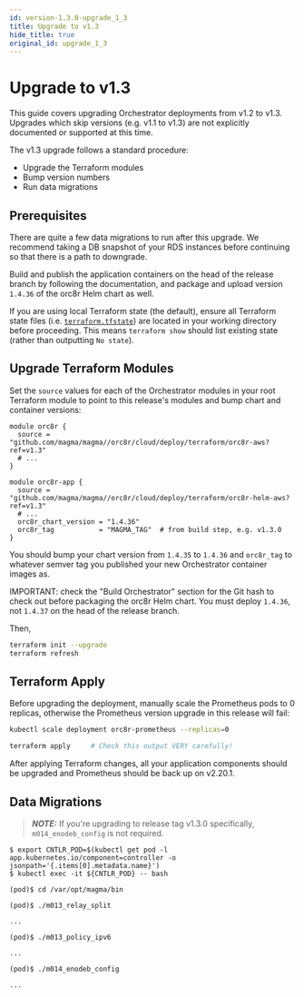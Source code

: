 ```yaml
---
id: version-1.3.0-upgrade_1_3
title: Upgrade to v1.3
hide_title: true
original_id: upgrade_1_3
---
```


# Upgrade to v1.3

This guide covers upgrading Orchestrator deployments from v1.2 to v1.3.
Upgrades which skip versions (e.g. v1.1 to v1.3) are not explicitly documented
or supported at this time.

The v1.3 upgrade follows a standard procedure:

- Upgrade the Terraform modules
- Bump version numbers
- Run data migrations

## Prerequisites

There are quite a few data migrations to run after this upgrade. We recommend
taking a DB snapshot of your RDS instances before continuing so that there is
a path to downgrade.

Build and publish the application containers on the head of the release branch
by following the documentation, and package and upload version `1.4.36` of the
orc8r Helm chart as well.

If you are using local Terraform state (the default), ensure all Terraform state files (i.e. [`terraform.tfstate`](https://www.terraform.io/docs/state/index.html)) are located in your working directory before proceeding. This means `terraform show` should list existing state (rather than outputting `No state`). 

## Upgrade Terraform Modules

Set the `source` values for each of the Orchestrator modules in your root
Terraform module to point to this release's modules and bump chart and
container versions:

```hcl-terraform
module orc8r {
  source = "github.com/magma/magma//orc8r/cloud/deploy/terraform/orc8r-aws?ref=v1.3"
  # ...
}

module orc8r-app {
  source = "github.com/magma/magma//orc8r/cloud/deploy/terraform/orc8r-helm-aws?ref=v1.3"
  # ...
  orc8r_chart_version = "1.4.36"
  orc8r_tag           = "MAGMA_TAG"  # from build step, e.g. v1.3.0
}
```

You should bump your chart version from `1.4.35` to `1.4.36` and `orc8r_tag` to
whatever semver tag you published your new Orchestrator container images as.

IMPORTANT: check the "Build Orchestrator" section for the Git hash to check out
before packaging the orc8r Helm chart. You must deploy `1.4.36`, not `1.4.37`
on the head of the release branch.

Then,

```bash
terraform init --upgrade
terraform refresh
```

## Terraform Apply

Before upgrading the deployment, manually scale the Prometheus pods to 0
replicas, otherwise the Prometheus version upgrade in this release will fail:

```bash
kubectl scale deployment orc8r-prometheus --replicas=0

terraform apply     # Check this output VERY carefully!
```

After applying Terraform changes, all your application components should be
upgraded and Prometheus should be back up on v2.20.1.

## Data Migrations

> **_NOTE:_** If you're upgrading to release tag v1.3.0 specifically, `m014_enodeb_config` is not required.

```
$ export CNTLR_POD=$(kubectl get pod -l app.kubernetes.io/component=controller -o jsonpath='{.items[0].metadata.name}')
$ kubectl exec -it ${CNTLR_POD} -- bash

(pod)$ cd /var/opt/magma/bin

(pod)$ ./m013_relay_split

...

(pod)$ ./m013_policy_ipv6

...

(pod)$ ./m014_enodeb_config

...
```
